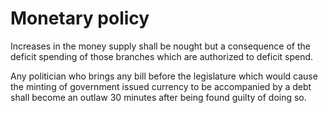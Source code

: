 # Monetary policy

Increases in the money supply shall be nought but a consequence of the deficit spending of those branches which are authorized to deficit spend.

Any politician who brings any bill before the legislature which would cause the minting of government issued currency to be accompanied by a debt shall become an outlaw 30 minutes after being found guilty of doing so.
